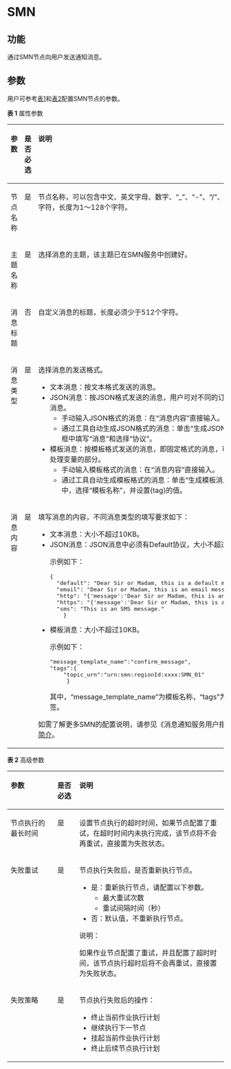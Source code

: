 # SMN<a name="dgc_01_0468"></a>

## 功能<a name="zh-cn_topic_0121505665_section44280035173841"></a>

通过SMN节点向用户发送通知消息。

## 参数<a name="zh-cn_topic_0121505665_section6331447317395"></a>

用户可参考[表1](#zh-cn_topic_0121505665_table3764823994826)和[表2](#zh-cn_topic_0121505665_table58040457102411)配置SMN节点的参数。

**表 1**  属性参数

<a name="zh-cn_topic_0121505665_table3764823994826"></a>
<table><thead align="left"><tr id="zh-cn_topic_0121505665_row3170822394826"><th class="cellrowborder" valign="top" width="21.740000000000002%" id="mcps1.2.4.1.1"><p id="zh-cn_topic_0121505665_p2984581994826"><a name="zh-cn_topic_0121505665_p2984581994826"></a><a name="zh-cn_topic_0121505665_p2984581994826"></a>参数</p>
</th>
<th class="cellrowborder" valign="top" width="9.92%" id="mcps1.2.4.1.2"><p id="zh-cn_topic_0121505665_p159227094826"><a name="zh-cn_topic_0121505665_p159227094826"></a><a name="zh-cn_topic_0121505665_p159227094826"></a>是否必选</p>
</th>
<th class="cellrowborder" valign="top" width="68.34%" id="mcps1.2.4.1.3"><p id="zh-cn_topic_0121505665_p6186505494826"><a name="zh-cn_topic_0121505665_p6186505494826"></a><a name="zh-cn_topic_0121505665_p6186505494826"></a>说明</p>
</th>
</tr>
</thead>
<tbody><tr id="zh-cn_topic_0121505665_row1991457694826"><td class="cellrowborder" valign="top" width="21.740000000000002%" headers="mcps1.2.4.1.1 "><p id="zh-cn_topic_0121505665_p246794194826"><a name="zh-cn_topic_0121505665_p246794194826"></a><a name="zh-cn_topic_0121505665_p246794194826"></a>节点名称</p>
</td>
<td class="cellrowborder" valign="top" width="9.92%" headers="mcps1.2.4.1.2 "><p id="zh-cn_topic_0121505665_p6568554794826"><a name="zh-cn_topic_0121505665_p6568554794826"></a><a name="zh-cn_topic_0121505665_p6568554794826"></a>是</p>
</td>
<td class="cellrowborder" valign="top" width="68.34%" headers="mcps1.2.4.1.3 "><p id="zh-cn_topic_0121505665_p1892909794826"><a name="zh-cn_topic_0121505665_p1892909794826"></a><a name="zh-cn_topic_0121505665_p1892909794826"></a><span id="zh-cn_topic_0099822521_text44323307153939"><a name="zh-cn_topic_0099822521_text44323307153939"></a><a name="zh-cn_topic_0099822521_text44323307153939"></a>节点</span>名称，可以包含中文、英文字母、数字、<span class="parmvalue" id="zh-cn_topic_0099822521_zh-cn_topic_0099822521_parmvalue38166764101253"><a name="zh-cn_topic_0099822521_zh-cn_topic_0099822521_parmvalue38166764101253"></a><a name="zh-cn_topic_0099822521_zh-cn_topic_0099822521_parmvalue38166764101253"></a>“_”</span>、<span class="parmvalue" id="zh-cn_topic_0099822521_zh-cn_topic_0099822521_parmvalue4500149101253"><a name="zh-cn_topic_0099822521_zh-cn_topic_0099822521_parmvalue4500149101253"></a><a name="zh-cn_topic_0099822521_zh-cn_topic_0099822521_parmvalue4500149101253"></a>“-”</span>、<span class="parmvalue" id="zh-cn_topic_0099822521_parmvalue3773104413412"><a name="zh-cn_topic_0099822521_parmvalue3773104413412"></a><a name="zh-cn_topic_0099822521_parmvalue3773104413412"></a>“/”</span>、<span class="parmvalue" id="zh-cn_topic_0099822521_zh-cn_topic_0099822521_parmvalue28967750101253"><a name="zh-cn_topic_0099822521_zh-cn_topic_0099822521_parmvalue28967750101253"></a><a name="zh-cn_topic_0099822521_zh-cn_topic_0099822521_parmvalue28967750101253"></a>“&lt;”</span>、<span class="parmvalue" id="zh-cn_topic_0099822521_zh-cn_topic_0099822521_parmvalue64686408101253"><a name="zh-cn_topic_0099822521_zh-cn_topic_0099822521_parmvalue64686408101253"></a><a name="zh-cn_topic_0099822521_zh-cn_topic_0099822521_parmvalue64686408101253"></a>“&gt;”</span>等各类特殊字符，长度为1～128个字符。</p>
</td>
</tr>
<tr id="zh-cn_topic_0121505665_row3614415394826"><td class="cellrowborder" valign="top" width="21.740000000000002%" headers="mcps1.2.4.1.1 "><p id="zh-cn_topic_0121505665_p4898925756"><a name="zh-cn_topic_0121505665_p4898925756"></a><a name="zh-cn_topic_0121505665_p4898925756"></a>主题名称</p>
</td>
<td class="cellrowborder" valign="top" width="9.92%" headers="mcps1.2.4.1.2 "><p id="zh-cn_topic_0121505665_p4617707494826"><a name="zh-cn_topic_0121505665_p4617707494826"></a><a name="zh-cn_topic_0121505665_p4617707494826"></a>是</p>
</td>
<td class="cellrowborder" valign="top" width="68.34%" headers="mcps1.2.4.1.3 "><p id="zh-cn_topic_0121505665_p4935552994826"><a name="zh-cn_topic_0121505665_p4935552994826"></a><a name="zh-cn_topic_0121505665_p4935552994826"></a>选择消息的主题，该主题已在SMN服务中创建好。</p>
</td>
</tr>
<tr id="zh-cn_topic_0121505665_row4154658494826"><td class="cellrowborder" valign="top" width="21.740000000000002%" headers="mcps1.2.4.1.1 "><p id="zh-cn_topic_0121505665_p983015394826"><a name="zh-cn_topic_0121505665_p983015394826"></a><a name="zh-cn_topic_0121505665_p983015394826"></a>消息标题</p>
</td>
<td class="cellrowborder" valign="top" width="9.92%" headers="mcps1.2.4.1.2 "><p id="zh-cn_topic_0121505665_p5804493094826"><a name="zh-cn_topic_0121505665_p5804493094826"></a><a name="zh-cn_topic_0121505665_p5804493094826"></a>否</p>
</td>
<td class="cellrowborder" valign="top" width="68.34%" headers="mcps1.2.4.1.3 "><p id="zh-cn_topic_0121505665_p401892494826"><a name="zh-cn_topic_0121505665_p401892494826"></a><a name="zh-cn_topic_0121505665_p401892494826"></a>自定义消息的标题，长度必须少于512个字符。</p>
</td>
</tr>
<tr id="zh-cn_topic_0121505665_row824216571514"><td class="cellrowborder" valign="top" width="21.740000000000002%" headers="mcps1.2.4.1.1 "><p id="zh-cn_topic_0121505665_p102421575510"><a name="zh-cn_topic_0121505665_p102421575510"></a><a name="zh-cn_topic_0121505665_p102421575510"></a>消息类型</p>
</td>
<td class="cellrowborder" valign="top" width="9.92%" headers="mcps1.2.4.1.2 "><p id="zh-cn_topic_0121505665_p32421357353"><a name="zh-cn_topic_0121505665_p32421357353"></a><a name="zh-cn_topic_0121505665_p32421357353"></a>是</p>
</td>
<td class="cellrowborder" valign="top" width="68.34%" headers="mcps1.2.4.1.3 "><p id="zh-cn_topic_0121505665_p324255714511"><a name="zh-cn_topic_0121505665_p324255714511"></a><a name="zh-cn_topic_0121505665_p324255714511"></a>选择消息的发送格式。</p>
<a name="zh-cn_topic_0121505665_ul894915486811"></a><a name="zh-cn_topic_0121505665_ul894915486811"></a><ul id="zh-cn_topic_0121505665_ul894915486811"><li>文本消息：按文本格式发送的消息。</li><li>JSON消息：按JSON格式发送的消息，用户可对不同的订阅者类型发送不同的消息。<a name="zh-cn_topic_0121505665_ul108611718201819"></a><a name="zh-cn_topic_0121505665_ul108611718201819"></a><ul id="zh-cn_topic_0121505665_ul108611718201819"><li>手动输入JSON格式的消息：在<span class="parmname" id="zh-cn_topic_0121505665_parmname11694522111920"><a name="zh-cn_topic_0121505665_parmname11694522111920"></a><a name="zh-cn_topic_0121505665_parmname11694522111920"></a>“消息内容”</span>直接输入。</li><li>通过工具自动生成JSON格式的消息：单击<span class="uicontrol" id="zh-cn_topic_0121505665_uicontrol496442094816"><a name="zh-cn_topic_0121505665_uicontrol496442094816"></a><a name="zh-cn_topic_0121505665_uicontrol496442094816"></a>“生成JSON消息”</span>，在弹出的对话框中填写<span class="parmname" id="zh-cn_topic_0121505665_parmname18859639162018"><a name="zh-cn_topic_0121505665_parmname18859639162018"></a><a name="zh-cn_topic_0121505665_parmname18859639162018"></a>“消息”</span>和选择<span class="parmname" id="zh-cn_topic_0121505665_parmname33748489208"><a name="zh-cn_topic_0121505665_parmname33748489208"></a><a name="zh-cn_topic_0121505665_parmname33748489208"></a>“协议”</span>。</li></ul>
</li><li>模板消息：按模板格式发送的消息，即固定格式的消息，可以通过tag的方式来处理变量的部分。<a name="zh-cn_topic_0121505665_ul5156162214236"></a><a name="zh-cn_topic_0121505665_ul5156162214236"></a><ul id="zh-cn_topic_0121505665_ul5156162214236"><li>手动输入模板格式的消息：在<span class="parmname" id="zh-cn_topic_0121505665_parmname9391225244"><a name="zh-cn_topic_0121505665_parmname9391225244"></a><a name="zh-cn_topic_0121505665_parmname9391225244"></a>“消息内容”</span>直接输入。</li><li>通过工具自动生成模板格式的消息：单击<span class="uicontrol" id="zh-cn_topic_0121505665_uicontrol119214173504"><a name="zh-cn_topic_0121505665_uicontrol119214173504"></a><a name="zh-cn_topic_0121505665_uicontrol119214173504"></a>“生成模板消息”</span>，在弹出的对话框中，选择<span class="parmname" id="zh-cn_topic_0121505665_parmname16903133312256"><a name="zh-cn_topic_0121505665_parmname16903133312256"></a><a name="zh-cn_topic_0121505665_parmname16903133312256"></a>“模板名称”</span>，并设置{tag}的值。</li></ul>
</li></ul>
</td>
</tr>
<tr id="zh-cn_topic_0121505665_row86829521857"><td class="cellrowborder" valign="top" width="21.740000000000002%" headers="mcps1.2.4.1.1 "><p id="zh-cn_topic_0121505665_p168315219518"><a name="zh-cn_topic_0121505665_p168315219518"></a><a name="zh-cn_topic_0121505665_p168315219518"></a>消息内容</p>
</td>
<td class="cellrowborder" valign="top" width="9.92%" headers="mcps1.2.4.1.2 "><p id="zh-cn_topic_0121505665_p668310521753"><a name="zh-cn_topic_0121505665_p668310521753"></a><a name="zh-cn_topic_0121505665_p668310521753"></a>是</p>
</td>
<td class="cellrowborder" valign="top" width="68.34%" headers="mcps1.2.4.1.3 "><p id="zh-cn_topic_0121505665_p176838521510"><a name="zh-cn_topic_0121505665_p176838521510"></a><a name="zh-cn_topic_0121505665_p176838521510"></a>填写消息的内容，不同消息类型的填写要求如下：</p>
<a name="zh-cn_topic_0121505665_ul12110204962819"></a><a name="zh-cn_topic_0121505665_ul12110204962819"></a><ul id="zh-cn_topic_0121505665_ul12110204962819"><li>文本消息：大小不超过10KB。</li><li>JSON消息：JSON消息中必须有Default协议，大小不超过10KB。<p id="zh-cn_topic_0121505665_p3357911183013"><a name="zh-cn_topic_0121505665_p3357911183013"></a><a name="zh-cn_topic_0121505665_p3357911183013"></a>示例如下：</p>
<pre class="screen" id="zh-cn_topic_0121505665_screen1111832917339"><a name="zh-cn_topic_0121505665_screen1111832917339"></a><a name="zh-cn_topic_0121505665_screen1111832917339"></a>{
  "default": "Dear Sir or Madam, this is a default message.",
  "email": "Dear Sir or Madam, this is an email message.",
  "http": "{'message':'Dear Sir or Madam, this is an HTTP message.'}",
  "https": "{'message':'Dear Sir or Madam, this is an HTTPS message.'}",
  "sms": "This is an SMS message."
    }</pre>
</li><li>模板消息：大小不超过10KB。<p id="zh-cn_topic_0121505665_p14393627193819"><a name="zh-cn_topic_0121505665_p14393627193819"></a><a name="zh-cn_topic_0121505665_p14393627193819"></a>示例如下：</p>
<pre class="screen" id="zh-cn_topic_0121505665_screen1768623311385"><a name="zh-cn_topic_0121505665_screen1768623311385"></a><a name="zh-cn_topic_0121505665_screen1768623311385"></a>"message_template_name":"confirm_message",
"tags":{
    "topic_urn":"urn:smn:regionId:xxxx:SMN_01"
     }</pre>
<p id="zh-cn_topic_0121505665_p261631719454"><a name="zh-cn_topic_0121505665_p261631719454"></a><a name="zh-cn_topic_0121505665_p261631719454"></a>其中，<span class="parmname" id="zh-cn_topic_0121505665_parmname133914315451"><a name="zh-cn_topic_0121505665_parmname133914315451"></a><a name="zh-cn_topic_0121505665_parmname133914315451"></a>“message_template_name”</span>为模板名称，<span class="parmname" id="zh-cn_topic_0121505665_parmname10694132754611"><a name="zh-cn_topic_0121505665_parmname10694132754611"></a><a name="zh-cn_topic_0121505665_parmname10694132754611"></a>“tags”</span>为模板中所有的tag标签。</p>
</li></ul>
<p id="zh-cn_topic_0121505665_p1847153271012"><a name="zh-cn_topic_0121505665_p1847153271012"></a><a name="zh-cn_topic_0121505665_p1847153271012"></a>如需了解更多SMN的配置说明，请参见<span id="zh-cn_topic_0121505665_cite270151510116"><a name="zh-cn_topic_0121505665_cite270151510116"></a><a name="zh-cn_topic_0121505665_cite270151510116"></a>《消息通知服务用户指南》</span>的<a href="https://support.huaweicloud.com/usermanual-smn/zh-cn_topic_0044170758.html" target="_blank" rel="noopener noreferrer">发布主题消息简介</a>。</p>
</td>
</tr>
</tbody>
</table>

**表 2**  高级参数

<a name="zh-cn_topic_0121505665_table58040457102411"></a>
<table><thead align="left"><tr id="zh-cn_topic_0099822521_row9846111555118"><th class="cellrowborder" valign="top" width="21.58%" id="mcps1.2.4.1.1"><p id="zh-cn_topic_0099822521_p2846515195115"><a name="zh-cn_topic_0099822521_p2846515195115"></a><a name="zh-cn_topic_0099822521_p2846515195115"></a>参数</p>
</th>
<th class="cellrowborder" valign="top" width="10.14%" id="mcps1.2.4.1.2"><p id="zh-cn_topic_0099822521_p108461215185110"><a name="zh-cn_topic_0099822521_p108461215185110"></a><a name="zh-cn_topic_0099822521_p108461215185110"></a>是否必选</p>
</th>
<th class="cellrowborder" valign="top" width="68.28%" id="mcps1.2.4.1.3"><p id="zh-cn_topic_0099822521_p1484719153511"><a name="zh-cn_topic_0099822521_p1484719153511"></a><a name="zh-cn_topic_0099822521_p1484719153511"></a>说明</p>
</th>
</tr>
</thead>
<tbody><tr id="zh-cn_topic_0099822521_row18847141515512"><td class="cellrowborder" valign="top" width="21.58%" headers="mcps1.2.4.1.1 "><p id="zh-cn_topic_0099822521_p2847181535113"><a name="zh-cn_topic_0099822521_p2847181535113"></a><a name="zh-cn_topic_0099822521_p2847181535113"></a>节点执行的最长时间</p>
</td>
<td class="cellrowborder" valign="top" width="10.14%" headers="mcps1.2.4.1.2 "><p id="zh-cn_topic_0099822521_p15847171511512"><a name="zh-cn_topic_0099822521_p15847171511512"></a><a name="zh-cn_topic_0099822521_p15847171511512"></a>是</p>
</td>
<td class="cellrowborder" valign="top" width="68.28%" headers="mcps1.2.4.1.3 "><p id="zh-cn_topic_0099822521_p1884761565119"><a name="zh-cn_topic_0099822521_p1884761565119"></a><a name="zh-cn_topic_0099822521_p1884761565119"></a>设置<span id="zh-cn_topic_0099822521_text17847191515114"><a name="zh-cn_topic_0099822521_text17847191515114"></a><a name="zh-cn_topic_0099822521_text17847191515114"></a>节点</span>执行的超时时间，如果<span id="zh-cn_topic_0099822521_text1847191595118"><a name="zh-cn_topic_0099822521_text1847191595118"></a><a name="zh-cn_topic_0099822521_text1847191595118"></a>节点</span>配置了重试，在超时时间内未执行完成，该节点将不会再重试，直接置为失败状态。</p>
</td>
</tr>
<tr id="zh-cn_topic_0099822521_row19847181555112"><td class="cellrowborder" valign="top" width="21.58%" headers="mcps1.2.4.1.1 "><p id="zh-cn_topic_0099822521_p12847815125117"><a name="zh-cn_topic_0099822521_p12847815125117"></a><a name="zh-cn_topic_0099822521_p12847815125117"></a>失败重试</p>
</td>
<td class="cellrowborder" valign="top" width="10.14%" headers="mcps1.2.4.1.2 "><p id="zh-cn_topic_0099822521_p8847161516511"><a name="zh-cn_topic_0099822521_p8847161516511"></a><a name="zh-cn_topic_0099822521_p8847161516511"></a>是</p>
</td>
<td class="cellrowborder" valign="top" width="68.28%" headers="mcps1.2.4.1.3 "><p id="zh-cn_topic_0099822521_p684761514516"><a name="zh-cn_topic_0099822521_p684761514516"></a><a name="zh-cn_topic_0099822521_p684761514516"></a><span id="zh-cn_topic_0099822521_text68471415185118"><a name="zh-cn_topic_0099822521_text68471415185118"></a><a name="zh-cn_topic_0099822521_text68471415185118"></a>节点</span>执行失败后，是否重新执行<span id="zh-cn_topic_0099822521_text784719150517"><a name="zh-cn_topic_0099822521_text784719150517"></a><a name="zh-cn_topic_0099822521_text784719150517"></a>节点</span>。</p>
<a name="zh-cn_topic_0099822521_ul18479151514"></a><a name="zh-cn_topic_0099822521_ul18479151514"></a><ul id="zh-cn_topic_0099822521_ul18479151514"><li>是：重新执行<span id="zh-cn_topic_0099822521_text184861512517"><a name="zh-cn_topic_0099822521_text184861512517"></a><a name="zh-cn_topic_0099822521_text184861512517"></a>节点</span>，请配置以下参数。<a name="zh-cn_topic_0099822521_ul284811151511"></a><a name="zh-cn_topic_0099822521_ul284811151511"></a><ul id="zh-cn_topic_0099822521_ul284811151511"><li>最大重试次数</li><li>重试间隔时间（秒）</li></ul>
</li><li>否：默认值，不重新执行<span id="zh-cn_topic_0099822521_text5848215145116"><a name="zh-cn_topic_0099822521_text5848215145116"></a><a name="zh-cn_topic_0099822521_text5848215145116"></a>节点</span>。</li></ul>
<div class="note" id="zh-cn_topic_0099822521_note6848101513516"><a name="zh-cn_topic_0099822521_note6848101513516"></a><a name="zh-cn_topic_0099822521_note6848101513516"></a><span class="notetitle"> 说明： </span><div class="notebody"><p id="zh-cn_topic_0099822521_p14848515185114"><a name="zh-cn_topic_0099822521_p14848515185114"></a><a name="zh-cn_topic_0099822521_p14848515185114"></a>如果作业节点配置了重试，并且配置了超时时间，该节点执行超时后将不会再重试，直接置为失败状态。</p>
</div></div>
</td>
</tr>
<tr id="zh-cn_topic_0099822521_row148481015115110"><td class="cellrowborder" valign="top" width="21.58%" headers="mcps1.2.4.1.1 "><p id="zh-cn_topic_0099822521_p168481315165110"><a name="zh-cn_topic_0099822521_p168481315165110"></a><a name="zh-cn_topic_0099822521_p168481315165110"></a>失败策略</p>
</td>
<td class="cellrowborder" valign="top" width="10.14%" headers="mcps1.2.4.1.2 "><p id="zh-cn_topic_0099822521_p7848181515114"><a name="zh-cn_topic_0099822521_p7848181515114"></a><a name="zh-cn_topic_0099822521_p7848181515114"></a>是</p>
</td>
<td class="cellrowborder" valign="top" width="68.28%" headers="mcps1.2.4.1.3 "><p id="zh-cn_topic_0099822521_p1848915165110"><a name="zh-cn_topic_0099822521_p1848915165110"></a><a name="zh-cn_topic_0099822521_p1848915165110"></a><span id="zh-cn_topic_0099822521_text184871517513"><a name="zh-cn_topic_0099822521_text184871517513"></a><a name="zh-cn_topic_0099822521_text184871517513"></a>节点</span>执行失败后的操作：</p>
<a name="zh-cn_topic_0099822521_ul684811155518"></a><a name="zh-cn_topic_0099822521_ul684811155518"></a><ul id="zh-cn_topic_0099822521_ul684811155518"><li>终止当前作业执行计划</li><li>继续执行下一节点</li><li>挂起当前作业执行计划</li><li>终止后续节点执行计划</li></ul>
</td>
</tr>
</tbody>
</table>

